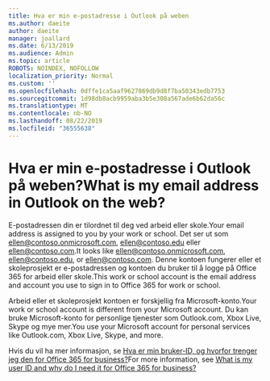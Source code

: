 ```yaml
---
title: Hva er min e-postadresse i Outlook på weben
ms.author: daeite
author: daeite
manager: joallard
ms.date: 6/13/2019
ms.audience: Admin
ms.topic: article
ROBOTS: NOINDEX, NOFOLLOW
localization_priority: Normal
ms.custom: ''
ms.openlocfilehash: 0dffe1ca5aaf9627869db9d8f7ba50343edb7753
ms.sourcegitcommit: 1d98db8acb9959aba3b5e308a567ade6b62da56c
ms.translationtype: MT
ms.contentlocale: nb-NO
ms.lasthandoff: 08/22/2019
ms.locfileid: "36555638"
---
```

# <a name="what-is-my-email-address-in-outlook-on-the-web"></a><span data-ttu-id="37520-102">Hva er min e-postadresse i Outlook på weben?</span><span class="sxs-lookup"><span data-stu-id="37520-102">What is my email address in Outlook on the web?</span></span>

<span data-ttu-id="37520-103">E-postadressen din er tilordnet til deg ved arbeid eller skole.</span><span class="sxs-lookup"><span data-stu-id="37520-103">Your email address is assigned to you by your work or school.</span></span> <span data-ttu-id="37520-104">Det ser ut som ellen@contoso.onmicrosoft.com, ellen@contoso.edu eller ellen@contoso.com.</span><span class="sxs-lookup"><span data-stu-id="37520-104">It looks like ellen@contoso.onmicrosoft.com, ellen@contoso.edu, or ellen@contoso.com.</span></span> <span data-ttu-id="37520-105">Denne kontoen fungerer eller et skoleprosjekt er e-postadressen og kontoen du bruker til å logge på Office 365 for arbeid eller skole.</span><span class="sxs-lookup"><span data-stu-id="37520-105">This work or school account is the email address and account you use to sign in to Office 365 for work or school.</span></span>

<span data-ttu-id="37520-106">Arbeid eller et skoleprosjekt kontoen er forskjellig fra Microsoft-konto.</span><span class="sxs-lookup"><span data-stu-id="37520-106">Your work or school account is different from your Microsoft account.</span></span> <span data-ttu-id="37520-107">Du kan bruke Microsoft-konto for personlige tjenester som Outlook.com, Xbox Live, Skype og mye mer.</span><span class="sxs-lookup"><span data-stu-id="37520-107">You use your Microsoft account for personal services like Outlook.com, Xbox Live, Skype, and more.</span></span>

<span data-ttu-id="37520-108">Hvis du vil ha mer informasjon, se [Hva er min bruker-ID, og hvorfor trenger jeg den for Office 365 for business?](https://support.office.com/article/37da662b-5da6-4b56-a091-2731b2ecc8b4)</span><span class="sxs-lookup"><span data-stu-id="37520-108">For more information, see [What is my user ID and why do I need it for Office 365 for business?](https://support.office.com/article/37da662b-5da6-4b56-a091-2731b2ecc8b4)</span></span>